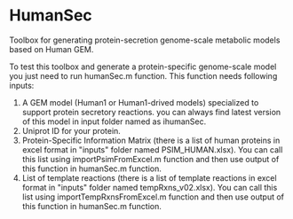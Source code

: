 # HumanSec
Toolbox for generating protein-secretion genome-scale metabolic models based on Human GEM.

To test this toolbox and generate a protein-specific genome-scale model you just need to run humanSec.m function. This function needs following inputs:
  1) A GEM model (Human1 or Human1-drived models) specialized to support protein secretory reactions. you can always find  latest version of this model in input folder named as ihumanSec.
  2) Uniprot ID for your protein.
  3) Protein-Specific Information Matrix (there is a list of human proteins in excel format in "inputs" folder named PSIM_HUMAN.xlsx). You can call this list using importPsimFromExcel.m function and then use output of this function in humanSec.m function.
  4) List of template reactions (there is a list of template reactions in excel format in "inputs" folder named tempRxns_v02.xlsx). You can call this list using importTempRxnsFromExcel.m function and then use output of this function in humanSec.m function.
